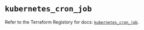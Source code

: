 # `kubernetes_cron_job`

Refer to the Terraform Registory for docs: [`kubernetes_cron_job`](https://registry.terraform.io/providers/hashicorp/kubernetes/2.21.1/docs/resources/cron_job).
